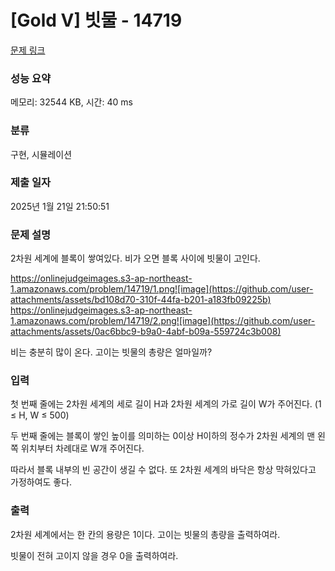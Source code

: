 # [Gold V] 빗물 - 14719

[문제 링크](https://www.acmicpc.net/problem/12865) 

### 성능 요약

메모리: 32544 KB, 시간: 40 ms

### 분류

구현, 시뮬레이션

### 제출 일자

2025년 1월 21일 21:50:51

### 문제 설명

2차원 세계에 블록이 쌓여있다. 비가 오면 블록 사이에 빗물이 고인다.

https://onlinejudgeimages.s3-ap-northeast-1.amazonaws.com/problem/14719/1.png![image](https://github.com/user-attachments/assets/bd108d70-310f-44fa-b201-a183fb09225b)
https://onlinejudgeimages.s3-ap-northeast-1.amazonaws.com/problem/14719/2.png![image](https://github.com/user-attachments/assets/0ac6bbc9-b9a0-4abf-b09a-559724c3b008)

비는 충분히 많이 온다. 고이는 빗물의 총량은 얼마일까?

### 입력
첫 번째 줄에는 2차원 세계의 세로 길이 H과 2차원 세계의 가로 길이 W가 주어진다. (1 ≤ H, W ≤ 500)

두 번째 줄에는 블록이 쌓인 높이를 의미하는 0이상 H이하의 정수가 2차원 세계의 맨 왼쪽 위치부터 차례대로 W개 주어진다.

따라서 블록 내부의 빈 공간이 생길 수 없다. 또 2차원 세계의 바닥은 항상 막혀있다고 가정하여도 좋다.

### 출력
2차원 세계에서는 한 칸의 용량은 1이다. 고이는 빗물의 총량을 출력하여라.

빗물이 전혀 고이지 않을 경우 0을 출력하여라.

